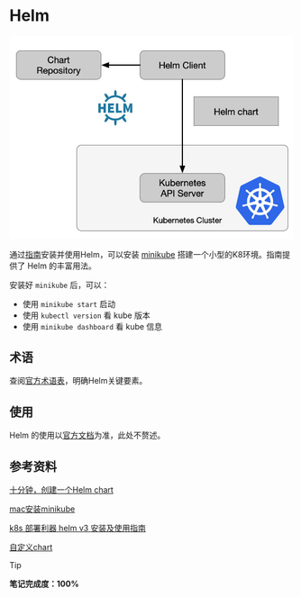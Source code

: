 

# Helm

![Helm 架构图（来自 IBM Developer Blog）](../images/008eGmZEgy1gpgrnoxlzlj30rq0ju75f.jpg)

通过[指南](https://helm.sh/zh/)安装并使用Helm，可以安装 [minikube](https://minikube.sigs.k8s.io/docs/start/) 搭建一个小型的K8环境。指南提供了 Helm 的丰富用法。

安装好 `minikube` 后，可以：

- 使用 `minikube start` 启动
- 使用 `kubectl version` 看 kube 版本
- 使用 `minikube dashboard` 看 kube 信息

## 术语

查阅[官方术语表](https://helm.sh/zh/docs/glossary/)，明确Helm关键要素。

## 使用

Helm 的使用以[官方文档](https://helm.sh/zh/)为准，此处不赘述。

## 参考资料

[十分钟，创建一个Helm chart](https://mp.weixin.qq.com/s/RvfGfjTcHn_ocXqwozUs0A)

[mac安装minikube](https://www.jianshu.com/p/3b419cc7d290)

[k8s 部署利器 helm v3 安装及使用指南](https://cloud.tencent.com/developer/article/1647255)

[自定义chart](https://blog.csdn.net/u010606397/article/details/112062312)



> [!tip]
>
> **笔记完成度：100%**
